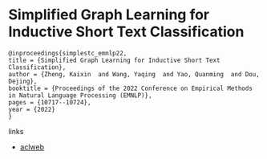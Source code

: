 # Simplified Graph Learning for Inductive Short Text Classification

```
@inproceedings{simplestc_emnlp22,
title = {Simplified Graph Learning for Inductive Short Text Classification},
author = {Zheng, Kaixin  and Wang, Yaqing  and Yao, Quanming  and Dou, Dejing},
booktitle = {Proceedings of the 2022 Conference on Empirical Methods in Natural Language Processing (EMNLP)},
pages = {10717--10724},
year = {2022}
}
```

links
- [aclweb](https://aclanthology.org/2022.emnlp-main.735)
